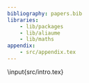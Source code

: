 ```yaml
---
bibliography: papers.bib
libraries:
    - lib/packages
    - lib/aliaume
    - lib/maths
appendix:
    - src/appendix.tex
---
```


\input{src/intro.tex}

